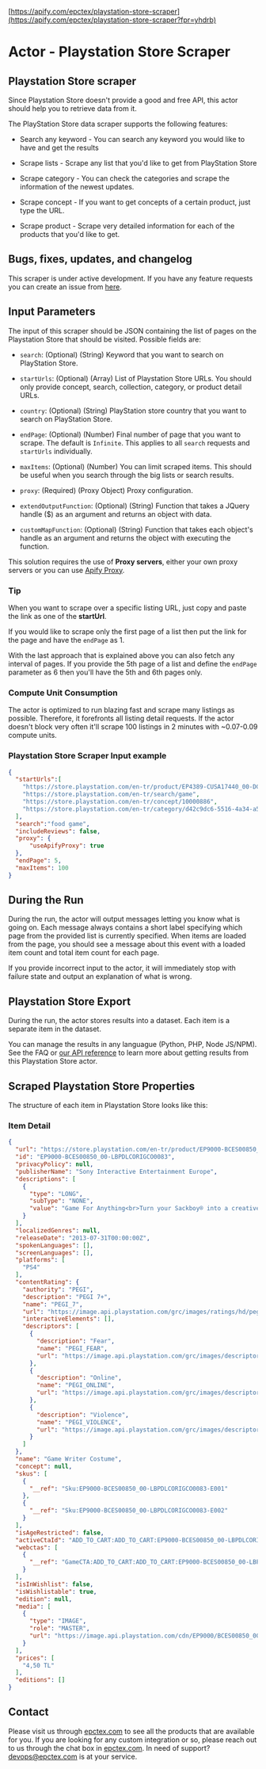 [https://apify.com/epctex/playstation-store-scraper](https://apify.com/epctex/playstation-store-scraper?fpr=yhdrb)

# Actor - Playstation Store Scraper

## Playstation Store scraper

Since Playstation Store doesn't provide a good and free API, this actor should help you to retrieve data from it.

The PlayStation Store data scraper supports the following features:

-   Search any keyword - You can search any keyword you would like to have and get the results

-   Scrape lists - Scrape any list that you'd like to get from PlayStation Store

-   Scrape category - You can check the categories and scrape the information of the newest updates.

-   Scrape concept - If you want to get concepts of a certain product, just type the URL.

-   Scrape product - Scrape very detailed information for each of the products that you'd like to get.

## Bugs, fixes, updates, and changelog

This scraper is under active development. If you have any feature requests you can create an issue from [here](https://github.com/epctex/playstation-store-scraper/issues).

## Input Parameters

The input of this scraper should be JSON containing the list of pages on the Playstation Store that should be visited. Possible fields are:

- `search`: (Optional) (String) Keyword that you want to search on PlayStation Store.

- `startUrls`: (Optional) (Array) List of Playstation Store URLs. You should only provide concept, search, collection, category, or product detail URLs.

- `country`: (Optional) (String) PlayStation store country that you want to search on PlayStation Store.

- `endPage`: (Optional) (Number) Final number of page that you want to scrape. The default is `Infinite`. This applies to all `search` requests and `startUrls` individually.

- `maxItems`: (Optional) (Number) You can limit scraped items. This should be useful when you search through the big lists or search results.

- `proxy`: (Required) (Proxy Object) Proxy configuration.

- `extendOutputFunction`: (Optional) (String) Function that takes a JQuery handle ($) as an argument and returns an object with data.

- `customMapFunction`: (Optional) (String) Function that takes each object's handle as an argument and returns the object with executing the function.

This solution requires the use of **Proxy servers**, either your own proxy servers or you can use [Apify Proxy](https://www.apify.com/docs/proxy).

### Tip

When you want to scrape over a specific listing URL, just copy and paste the link as one of the **startUrl**.

If you would like to scrape only the first page of a list then put the link for the page and have the `endPage` as 1.

With the last approach that is explained above you can also fetch any interval of pages. If you provide the 5th page of a list and define the `endPage` parameter as 6 then you'll have the 5th and 6th pages only.

### Compute Unit Consumption

The actor is optimized to run blazing fast and scrape many listings as possible. Therefore, it forefronts all listing detail requests. If the actor doesn't block very often it'll scrape 100 listings in 2 minutes with ~0.07-0.09 compute units.

### Playstation Store Scraper Input example

```json
{
  "startUrls":[
    "https://store.playstation.com/en-tr/product/EP4389-CUSA17440_00-DCLGAMEEU0000000",
    "https://store.playstation.com/en-tr/search/game",
    "https://store.playstation.com/en-tr/concept/10000886",
    "https://store.playstation.com/en-tr/category/d42c9dc6-5516-4a34-a511-c09894266d98/1"
  ],
  "search":"food game",
  "includeReviews": false,
  "proxy": {
      "useApifyProxy": true
  },
  "endPage": 5,
  "maxItems": 100
}

```

## During the Run

During the run, the actor will output messages letting you know what is going on. Each message always contains a short label specifying which page from the provided list is currently specified.
When items are loaded from the page, you should see a message about this event with a loaded item count and total item count for each page.

If you provide incorrect input to the actor, it will immediately stop with failure state and output an explanation of what is wrong.

## Playstation Store Export

During the run, the actor stores results into a dataset. Each item is a separate item in the dataset.

You can manage the results in any languague (Python, PHP, Node JS/NPM). See the FAQ or <a href="https://www.apify.com/docs/api" target="blank">our API reference</a> to learn more about getting results from this Playstation Store actor.

## Scraped Playstation Store Properties

The structure of each item in Playstation Store looks like this:

### Item Detail

```json
{
  "url": "https://store.playstation.com/en-tr/product/EP9000-BCES00850_00-LBPDLCORIGCO0083",
  "id": "EP9000-BCES00850_00-LBPDLCORIGCO0083",
  "privacyPolicy": null,
  "publisherName": "Sony Interactive Entertainment Europe",
  "descriptions": [
    {
      "type": "LONG",
      "subType": "NONE",
      "value": "Game For Anything<br>Turn your Sackboy® into a creative genius with this Game Writer costume, complete with a fashion-statement moustache and ironic T-shirt.<br><br>Sackboy® Says:<br>• This costume is also available to download from PlayStation®Store in the Sackboy's Casual Friday Costume Pack.<br><br>This add-on is for LittleBigPlanet™ 2.<br><br>Buy this add-on for LBP™ 2 and get the LittleBigPlanet™ Karting, LittleBigPlanet™ PlayStation®Vita and LittleBigPlanet™ 3 (PS4™ and PS3™) versions at NO EXTRA COST.<br><br>After purchase, open the PlayStation®Store “Download List” to find this add-on ready to be downloaded.<br><br>1-4 Players, 1300MB minimum space required, HDTV screen resolution: 720p, Network Features, Network Players 2-4, PlayStation®Move Optional<br><br>Download of this product is subject to the Sony Entertainment Network Terms of Service/User Agreement and any specific additional conditions applying to this product. If you do not wish to accept these terms, do not download this product. See Terms of Service for more important information.<br> PS4: One-time licence fee to download to multiple PS4 systems. Sign in to PSN is not required to use this on your primary PS4, but is required for use on other PS4 systems.<br>PS3: One-time fee for use of downloads on up to 2 activated PS3 systems.<br>PS Vita: One-time fee for use of downloads on up to 3 activated compatible Portable Console systems.<br>See Health Warnings for important health information before using this product.<br>Library programs ©Sony Computer Entertainment Inc. exclusively licensed to Sony Computer Entertainment Europe. Software Usage Terms apply, See eu.playstation.com/legal for full usage rights.<br><br>LittleBigPlanet™ 2 ©2010 Sony Computer Entertainment Europe. Published by Sony Computer Entertainment Europe. Developed by Media Molecule. “LittleBigPlanet”, “LittleBigPlanet logo”, “Sackboy” and “Sackgirl” are trademarks or registered trademarks of Sony Computer Entertainment Europe. All rights reserved."
    }
  ],
  "localizedGenres": null,
  "releaseDate": "2013-07-31T00:00:00Z",
  "spokenLanguages": [],
  "screenLanguages": [],
  "platforms": [
    "PS4"
  ],
  "contentRating": {
    "authority": "PEGI",
    "description": "PEGI 7+",
    "name": "PEGI_7",
    "url": "https://image.api.playstation.com/grc/images/ratings/hd/pegi/7.png",
    "interactiveElements": [],
    "descriptors": [
      {
        "description": "Fear",
        "name": "PEGI_FEAR",
        "url": "https://image.api.playstation.com/grc/images/descriptors/hd/pegi/fear.png"
      },
      {
        "description": "Online",
        "name": "PEGI_ONLINE",
        "url": "https://image.api.playstation.com/grc/images/descriptors/hd/pegi/online.png"
      },
      {
        "description": "Violence",
        "name": "PEGI_VIOLENCE",
        "url": "https://image.api.playstation.com/grc/images/descriptors/hd/pegi/violence.png"
      }
    ]
  },
  "name": "Game Writer Costume",
  "concept": null,
  "skus": [
    {
      "__ref": "Sku:EP9000-BCES00850_00-LBPDLCORIGCO0083-E001"
    },
    {
      "__ref": "Sku:EP9000-BCES00850_00-LBPDLCORIGCO0083-E002"
    }
  ],
  "isAgeRestricted": false,
  "activeCtaId": "ADD_TO_CART:ADD_TO_CART:EP9000-BCES00850_00-LBPDLCORIGCO0083-E001:OUTRIGHT",
  "webctas": [
    {
      "__ref": "GameCTA:ADD_TO_CART:ADD_TO_CART:EP9000-BCES00850_00-LBPDLCORIGCO0083-E001:OUTRIGHT"
    }
  ],
  "isInWishlist": false,
  "isWishlistable": true,
  "edition": null,
  "media": [
    {
      "type": "IMAGE",
      "role": "MASTER",
      "url": "https://image.api.playstation.com/cdn/EP9000/BCES00850_00/cbixxOGGNeGKWQpapaWWQ2HKRaSQP3NA.png"
    }
  ],
  "prices": [
    "4,50 TL"
  ],
  "editions": []
}
```

## Contact
Please visit us through [epctex.com](https://epctex.com) to see all the products that are available for you. If you are looking for any custom integration or so, please reach out to us through the chat box in [epctex.com](https://epctex.com). In need of support? [devops@epctex.com](mailto:devops@epctex.com) is at your service.
